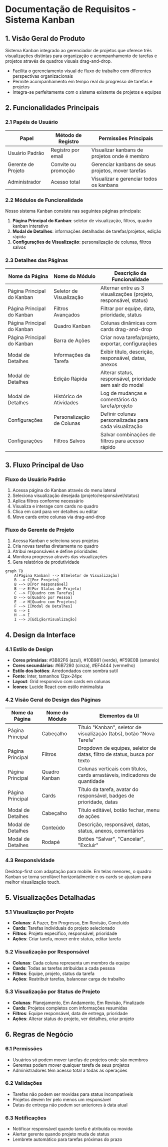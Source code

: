 # Documentação de Requisitos - Sistema Kanban

## 1. Visão Geral do Produto

Sistema Kanban integrado ao gerenciador de projetos que oferece três visualizações distintas para organização e acompanhamento de tarefas e projetos através de quadros visuais drag-and-drop.

- Facilita o gerenciamento visual de fluxo de trabalho com diferentes perspectivas organizacionais
- Permite acompanhamento em tempo real do progresso de tarefas e projetos
- Integra-se perfeitamente com o sistema existente de projetos e equipes

## 2. Funcionalidades Principais

### 2.1 Papéis de Usuário

| Papel | Método de Registro | Permissões Principais |
|-------|-------------------|----------------------|
| Usuário Padrão | Registro por email | Visualizar kanbans de projetos onde é membro |
| Gerente de Projeto | Convite ou promoção | Gerenciar kanbans de seus projetos, mover tarefas |
| Administrador | Acesso total | Visualizar e gerenciar todos os kanbans |

### 2.2 Módulos de Funcionalidade

Nosso sistema Kanban consiste nas seguintes páginas principais:

1. **Página Principal do Kanban**: seletor de visualização, filtros, quadro kanban interativo
2. **Modal de Detalhes**: informações detalhadas de tarefas/projetos, edição rápida
3. **Configurações de Visualização**: personalização de colunas, filtros salvos

### 2.3 Detalhes das Páginas

| Nome da Página | Nome do Módulo | Descrição da Funcionalidade |
|----------------|----------------|-----------------------------|
| Página Principal do Kanban | Seletor de Visualização | Alternar entre as 3 visualizações (projeto, responsável, status) |
| Página Principal do Kanban | Filtros Avançados | Filtrar por equipe, data, prioridade, status |
| Página Principal do Kanban | Quadro Kanban | Colunas dinâmicas com cards drag-and-drop |
| Página Principal do Kanban | Barra de Ações | Criar nova tarefa/projeto, exportar, configurações |
| Modal de Detalhes | Informações da Tarefa | Exibir título, descrição, responsável, datas, anexos |
| Modal de Detalhes | Edição Rápida | Alterar status, responsável, prioridade sem sair do modal |
| Modal de Detalhes | Histórico de Atividades | Log de mudanças e comentários da tarefa/projeto |
| Configurações | Personalização de Colunas | Definir colunas personalizadas para cada visualização |
| Configurações | Filtros Salvos | Salvar combinações de filtros para acesso rápido |

## 3. Fluxo Principal de Uso

### Fluxo do Usuário Padrão
1. Acessa página do Kanban através do menu lateral
2. Seleciona visualização desejada (projeto/responsável/status)
3. Aplica filtros conforme necessário
4. Visualiza e interage com cards no quadro
5. Clica em card para ver detalhes ou editar
6. Move cards entre colunas via drag-and-drop

### Fluxo do Gerente de Projeto
1. Acessa Kanban e seleciona seus projetos
2. Cria novas tarefas diretamente no quadro
3. Atribui responsáveis e define prioridades
4. Monitora progresso através das visualizações
5. Gera relatórios de produtividade

```mermaid
graph TD
    A[Página Kanban] --> B[Seletor de Visualização]
    B --> C[Por Projeto]
    B --> D[Por Responsável]
    B --> E[Por Status de Projeto]
    C --> F[Quadro com Tarefas]
    D --> G[Quadro por Pessoa]
    E --> H[Quadro com Projetos]
    F --> I[Modal de Detalhes]
    G --> I
    H --> I
    I --> J[Edição/Visualização]
```

## 4. Design da Interface

### 4.1 Estilo de Design

- **Cores primárias**: #3B82F6 (azul), #10B981 (verde), #F59E0B (amarelo)
- **Cores secundárias**: #6B7280 (cinza), #EF4444 (vermelho)
- **Estilo dos botões**: Arredondados com sombra sutil
- **Fonte**: Inter, tamanhos 12px-24px
- **Layout**: Grid responsivo com cards em colunas
- **Ícones**: Lucide React com estilo minimalista

### 4.2 Visão Geral do Design das Páginas

| Nome da Página | Nome do Módulo | Elementos da UI |
|----------------|----------------|----------------|
| Página Principal | Cabeçalho | Título "Kanban", seletor de visualização (tabs), botão "Nova Tarefa" |
| Página Principal | Filtros | Dropdown de equipes, seletor de datas, filtro de status, busca por texto |
| Página Principal | Quadro Kanban | Colunas verticais com títulos, cards arrastáveis, indicadores de quantidade |
| Página Principal | Cards | Título da tarefa, avatar do responsável, badges de prioridade, datas |
| Modal de Detalhes | Cabeçalho | Título editável, botão fechar, menu de ações |
| Modal de Detalhes | Conteúdo | Descrição, responsável, datas, status, anexos, comentários |
| Modal de Detalhes | Rodapé | Botões "Salvar", "Cancelar", "Excluir" |

### 4.3 Responsividade

Desktop-first com adaptação para mobile. Em telas menores, o quadro Kanban se torna scrollável horizontalmente e os cards se ajustam para melhor visualização touch.

## 5. Visualizações Detalhadas

### 5.1 Visualização por Projeto
- **Colunas**: A Fazer, Em Progresso, Em Revisão, Concluído
- **Cards**: Tarefas individuais do projeto selecionado
- **Filtros**: Projeto específico, responsável, prioridade
- **Ações**: Criar tarefa, mover entre status, editar tarefa

### 5.2 Visualização por Responsável
- **Colunas**: Cada coluna representa um membro da equipe
- **Cards**: Todas as tarefas atribuídas a cada pessoa
- **Filtros**: Equipe, projeto, status da tarefa
- **Ações**: Reatribuir tarefas, balancear carga de trabalho

### 5.3 Visualização por Status de Projeto
- **Colunas**: Planejamento, Em Andamento, Em Revisão, Finalizado
- **Cards**: Projetos completos com informações resumidas
- **Filtros**: Equipe responsável, data de entrega, prioridade
- **Ações**: Alterar status do projeto, ver detalhes, criar projeto

## 6. Regras de Negócio

### 6.1 Permissões
- Usuários só podem mover tarefas de projetos onde são membros
- Gerentes podem mover qualquer tarefa de seus projetos
- Administradores têm acesso total a todas as operações

### 6.2 Validações
- Tarefas não podem ser movidas para status incompatíveis
- Projetos devem ter pelo menos um responsável
- Datas de entrega não podem ser anteriores à data atual

### 6.3 Notificações
- Notificar responsável quando tarefa é atribuída ou movida
- Alertar gerente quando projeto muda de status
- Lembrete automático para tarefas próximas do prazo